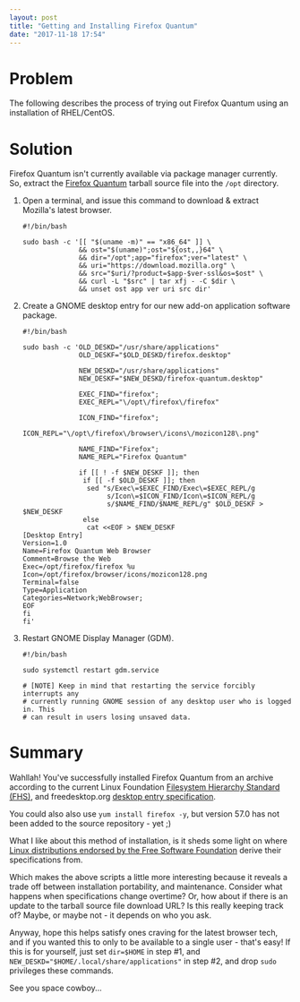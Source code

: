 ```yaml
---
layout: post
title: "Getting and Installing Firefox Quantum"
date: "2017-11-18 17:54"
---
```


# Problem

The following describes the process of trying out Firefox Quantum using an installation of RHEL/CentOS.

# Solution

Firefox Quantum isn't currently available via package manager currently. So, extract the [Firefox Quantum][1] tarball source file into the `/opt` directory.

1. Open a terminal, and issue this command to download & extract Mozilla's latest browser.

       #!/bin/bash

       sudo bash -c '[[ "$(uname -m)" == "x86_64" ]] \
                     && ost="$(uname)";ost="${ost,,}64" \
                     && dir="/opt";app="firefox";ver="latest" \
                     && uri="https://download.mozilla.org" \
                     && src="$uri/?product=$app-$ver-ssl&os=$ost" \
                     && curl -L "$src" | tar xfj - -C $dir \
                     && unset ost app ver uri src dir'

2. Create a GNOME desktop entry for our new add-on application software package.

       #!/bin/bash

       sudo bash -c 'OLD_DESKD="/usr/share/applications"
                     OLD_DESKF="$OLD_DESKD/firefox.desktop"

                     NEW_DESKD="/usr/share/applications"
                     NEW_DESKF="$NEW_DESKD/firefox-quantum.desktop"

                     EXEC_FIND="firefox";
                     EXEC_REPL="\/opt\/firefox\/firefox"

                     ICON_FIND="firefox";
                     ICON_REPL="\/opt\/firefox\/browser\/icons\/mozicon128\.png"

                     NAME_FIND="Firefox";
                     NAME_REPL="Firefox Quantum"

                     if [[ ! -f $NEW_DESKF ]]; then
                      if [[ -f $OLD_DESKF ]]; then
                       sed "s/Exec\=$EXEC_FIND/Exec\=$EXEC_REPL/g
                            s/Icon\=$ICON_FIND/Icon\=$ICON_REPL/g
                            s/$NAME_FIND/$NAME_REPL/g" $OLD_DESKF > $NEW_DESKF
                      else
                       cat <<EOF > $NEW_DESKF
       [Desktop Entry]
       Version=1.0
       Name=Firefox Quantum Web Browser
       Comment=Browse the Web
       Exec=/opt/firefox/firefox %u
       Icon=/opt/firefox/browser/icons/mozicon128.png
       Terminal=false
       Type=Application
       Categories=Network;WebBrowser;
       EOF
       fi
       fi'

3. Restart GNOME Display Manager (GDM).

       #!/bin/bash

       sudo systemctl restart gdm.service

       # [NOTE] Keep in mind that restarting the service forcibly interrupts any
       # currently running GNOME session of any desktop user who is logged in. This
       # can result in users losing unsaved data.

# Summary

Wahllah! You've successfully installed Firefox Quantum from an archive according to the current Linux Foundation [Filesystem Hierarchy Standard (FHS)][2], and freedesktop.org [desktop entry specification][3].

You could also also use `yum install firefox -y`, but version 57.0 has not been added to the source repository - yet ;)

What I like about this method of installation, is it sheds some light on where [Linux distributions endorsed by the Free Software Foundation][4] derive their specifications from.

Which makes the above scripts a little more interesting because it reveals a trade off between installation portability, and maintenance. Consider what happens when specifications change overtime? Or, how about if there is an update to the tarball source file download URL? Is this really keeping track of? Maybe, or maybe not - it depends on who you ask.

Anyway, hope this helps satisfy ones craving for the latest browser tech, and if you wanted this to only to be available to a single user - that's easy! If this is for yourself, just set `dir=$HOME` in step #1, and `NEW_DESKD="$HOME/.local/share/applications"` in step #2, and drop `sudo` privileges these commands.

See you space cowboy...

[1]: https://www.mozilla.org/en-US/firefox/new/
[2]: http://refspecs.linuxfoundation.org/FHS_3.0/fhs/ch03s13.html
[3]: https://www.freedesktop.org/wiki/Specifications/desktop-entry-spec/
[4]: https://en.wikipedia.org/wiki/Comparison_of_Linux_distributions
